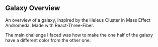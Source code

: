 ## Galaxy Overview
An overview of a galaxy, inspired by the Heleus Cluster in Mass Effect Andromeda. Made with React-Three-Fiber.

The main challenge I faced was how to make the one half of the galaxy have a different color from the other one.
